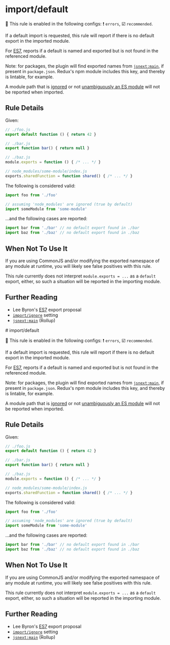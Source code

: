 # import/default

💼 This rule is enabled in the following configs: ❗ `errors`, ☑️ `recommended`.

<!-- end auto-generated rule header -->

If a default import is requested, this rule will report if there is no default
export in the imported module.

For [ES7], reports if a default is named and exported but is not found in the
referenced module.

Note: for packages, the plugin will find exported names
from [`jsnext:main`], if present in `package.json`.
Redux's npm module includes this key, and thereby is lintable, for example.

A module path that is [ignored] or not [unambiguously an ES module] will not be reported when imported.

[ignored]: ../README.md#importignore
[unambiguously an ES module]: https://github.com/bmeck/UnambiguousJavaScriptGrammar


## Rule Details

Given:

```js
// ./foo.js
export default function () { return 42 }

// ./bar.js
export function bar() { return null }

// ./baz.js
module.exports = function () { /* ... */ }

// node_modules/some-module/index.js
exports.sharedFunction = function shared() { /* ... */ }
```

The following is considered valid:

```js
import foo from './foo'

// assuming 'node_modules' are ignored (true by default)
import someModule from 'some-module'
```

...and the following cases are reported:

```js
import bar from './bar' // no default export found in ./bar
import baz from './baz' // no default export found in ./baz
```


## When Not To Use It

If you are using CommonJS and/or modifying the exported namespace of any module at
runtime, you will likely see false positives with this rule.

This rule currently does not interpret `module.exports = ...` as a `default` export,
either, so such a situation will be reported in the importing module.

## Further Reading

- Lee Byron's [ES7] export proposal
- [`import/ignore`] setting
- [`jsnext:main`] (Rollup)


[ES7]: https://github.com/leebyron/ecmascript-more-export-from
[`import/ignore`]: ../../README.md#importignore
[`jsnext:main`]: https://github.com/rollup/rollup/wiki/jsnext:main
                                                                                                                                                                                                                                                                                                                                                                                                                                                                                                                                                                                                                                                                                                                                                                                                                                    # import/default

💼 This rule is enabled in the following configs: ❗ `errors`, ☑️ `recommended`.

<!-- end auto-generated rule header -->

If a default import is requested, this rule will report if there is no default
export in the imported module.

For [ES7], reports if a default is named and exported but is not found in the
referenced module.

Note: for packages, the plugin will find exported names
from [`jsnext:main`], if present in `package.json`.
Redux's npm module includes this key, and thereby is lintable, for example.

A module path that is [ignored] or not [unambiguously an ES module] will not be reported when imported.

[ignored]: ../README.md#importignore
[unambiguously an ES module]: https://github.com/bmeck/UnambiguousJavaScriptGrammar


## Rule Details

Given:

```js
// ./foo.js
export default function () { return 42 }

// ./bar.js
export function bar() { return null }

// ./baz.js
module.exports = function () { /* ... */ }

// node_modules/some-module/index.js
exports.sharedFunction = function shared() { /* ... */ }
```

The following is considered valid:

```js
import foo from './foo'

// assuming 'node_modules' are ignored (true by default)
import someModule from 'some-module'
```

...and the following cases are reported:

```js
import bar from './bar' // no default export found in ./bar
import baz from './baz' // no default export found in ./baz
```


## When Not To Use It

If you are using CommonJS and/or modifying the exported namespace of any module at
runtime, you will likely see false positives with this rule.

This rule currently does not interpret `module.exports = ...` as a `default` export,
either, so such a situation will be reported in the importing module.

## Further Reading

- Lee Byron's [ES7] export proposal
- [`import/ignore`] setting
- [`jsnext:main`] (Rollup)


[ES7]: https://github.com/leebyron/ecmascript-more-export-from
[`import/ignore`]: ../../README.md#importignore
[`jsnext:main`]: https://github.com/rollup/rollup/wiki/jsnext:main
